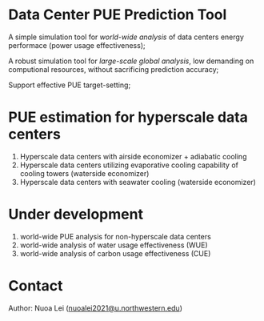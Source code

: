# Data Center PUE Prediction Tool

A simple simulation tool for *world-wide analysis* of data centers energy performace (power usage effectiveness);
  
  A robust simulation tool for *large-scale global analysis*, low demanding on computional resources, without sacrificing prediction accuracy;

  Support effective PUE target-setting;


  
# PUE estimation for hyperscale data centers

1. Hyperscale data centers with airside economizer + adiabatic cooling
2. Hyperscale data centers utilizing evaporative cooling capability of cooling towers (waterside economizer)
3. Hyperscale data centers with seawater cooling (waterside economizer)


# Under development

1. world-wide PUE analysis for non-hyperscale data centers
2. world-wide analysis of water usage effectiveness (WUE)
3. world-wide analysis of carbon usage effectiveness (CUE)

# Contact
Author: Nuoa Lei (nuoalei2021@u.northwestern.edu)

